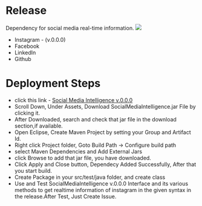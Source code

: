 # Release
Dependency for social media real-time information.
[![](https://jitpack.io/v/dev-kumaresan/SMI-dependency.svg)](https://jitpack.io/#dev-kumaresan/SMI-dependency)


* Instagram - (v.0.0.0)
* Facebook 
* LinkedIn 
* Github

  
# Deployment Steps
* click this link - <a href="https://github.com/dev-kumaresan/SMI/releases/tag/v.0.0.0">Social Media Intelligence v.0.0.0</a> 
* Scroll Down, Under Assets, Download SocialMediaIntelligence.jar File by clicking it.
* After Downloaded, search and check that jar file in the download section,if available.
* Open Eclipse, Create Maven Project by setting your Group and Artifact Id.
* Right click Project folder, Goto Build Path -> Configure build path
* select Maven Dependencies and Add External Jars
* click Browse to add that jar file, you have downloaded.
* Click Apply and Close button,
  Dependecy Added Successfully, After that you start build.
* Create Package in your src/test/java folder, and create class
* Use and Test SocialMediaIntelligence v.0.0.0 Interface and its various methods to get realtime information of instagram in the given syntax in the release.After Test, Just Create Issue.
